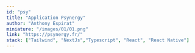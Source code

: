 ```yaml
---
id: "psy"
title: "Application Psynergy"
author: "Anthony Espirat"
miniature: "/images/01/01.png"
link: "https://psynergy.fr/"
stack: ["Tailwind", "NextJs","Typescript", "React", "React Native"]
---
```

